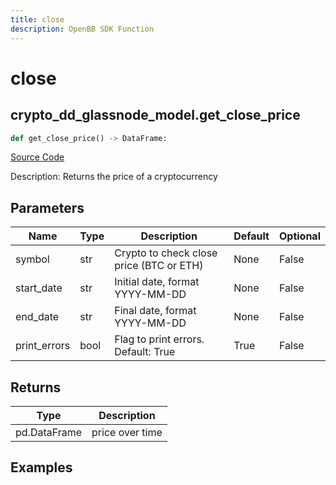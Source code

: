 ```yaml
---
title: close
description: OpenBB SDK Function
---
```


# close

## crypto_dd_glassnode_model.get_close_price

```python title='openbb_terminal/decorators.py'
def get_close_price() -> DataFrame:
```
[Source Code](https://github.com/OpenBB-finance/OpenBBTerminal/tree/main/openbb_terminal/decorators.py#L180)

Description: Returns the price of a cryptocurrency

## Parameters

| Name | Type | Description | Default | Optional |
| ---- | ---- | ----------- | ------- | -------- |
| symbol | str | Crypto to check close price (BTC or ETH) | None | False |
| start_date | str | Initial date, format YYYY-MM-DD | None | False |
| end_date | str | Final date, format YYYY-MM-DD | None | False |
| print_errors | bool | Flag to print errors. Default: True | True | False |

## Returns

| Type | Description |
| ---- | ----------- |
| pd.DataFrame | price over time |

## Examples

